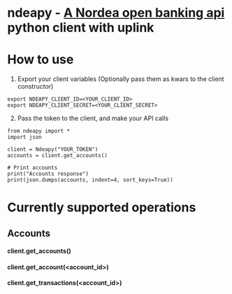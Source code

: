 # ndeapy - [A Nordea open banking api](https://developer.nordeaopenbanking.com/) python client with uplink

# How to use

1. Export your client variables (Optionally pass them as kwars to the client constructor)
```
export NDEAPY_CLIENT_ID=<YOUR_CLIENT_ID>
export NDEAPY_CLIENT_SECRET=<YOUR_CLIENT_SECRET>
```

2. Pass the token to the client, and make your API calls
```
from ndeapy import *
import json

client = Ndeapy("YOUR_TOKEN")
accounts = client.get_accounts()

# Print accounts
print("Accounts response")
print(json.dumps(accounts, indent=4, sort_keys=True))
```

# Currently supported operations

## Accounts

#### client.get_accounts()

#### client.get_account(<account_id>)

#### client.get_transactions(<account_id>)